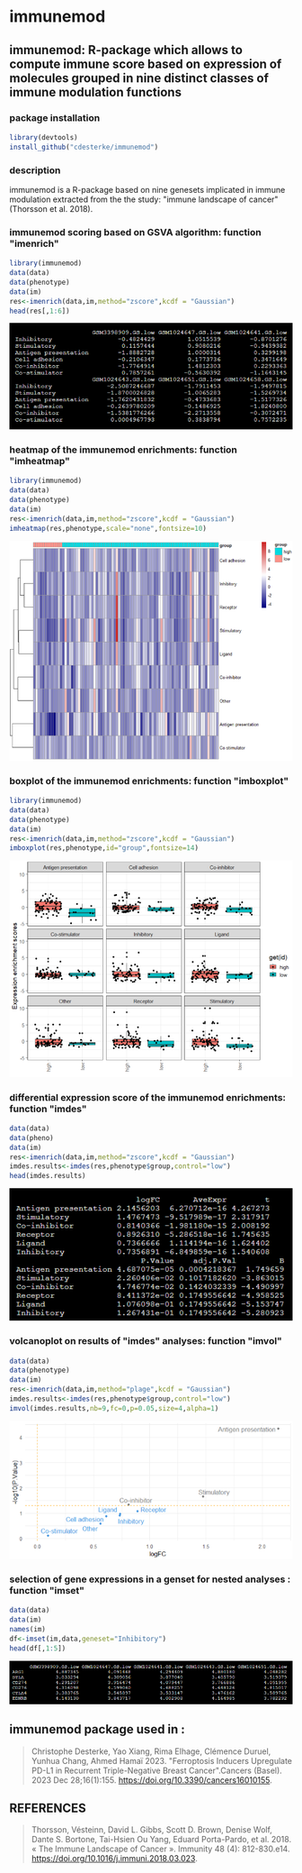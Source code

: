 # immunemod
## immunemod: R-package which allows to compute immune score based on expression of molecules grouped in nine distinct classes of immune modulation functions





### package installation
```r
library(devtools)
install_github("cdesterke/immunemod")
```
### description
immunemod is a R-package based on nine genesets implicated in immune modulation extracted from the the study: "immune landscape of cancer" (Thorsson et al. 2018).



### immunemod scoring based on GSVA algorithm: function "imenrich"
```r
library(immunemod)
data(data)
data(phenotype)
data(im)
res<-imenrich(data,im,method="zscore",kcdf = "Gaussian")
head(res[,1:6])
```
![res](https://github.com/cdesterke/immunemod/blob/main/imenrich.png)


### heatmap of the immunemod enrichments: function "imheatmap"
```r
library(immunemod)
data(data)
data(phenotype)
data(im)
res<-imenrich(data,im,method="zscore",kcdf = "Gaussian")
imheatmap(res,phenotype,scale="none",fontsize=10)
```
![res](https://github.com/cdesterke/immunemod/blob/main/imheatmap.png)

### boxplot of the immunemod enrichments: function "imboxplot"
```r
library(immunemod)
data(data)
data(phenotype)
data(im)
res<-imenrich(data,im,method="zscore",kcdf = "Gaussian")
imboxplot(res,phenotype,id="group",fontsize=14)
```
![res](https://github.com/cdesterke/immunemod/blob/main/imboxplot.png)


### differential expression score of the immunemod enrichments: function "imdes"
```r
data(data)
data(pheno)
data(im)
res<-imenrich(data,im,method="zscore",kcdf = "Gaussian")
imdes.results<-imdes(res,phenotype$group,control="low")
head(imdes.results)
```
![res](https://github.com/cdesterke/immunemod/blob/main/imdes.png)

### volcanoplot on results of "imdes" analyses: function "imvol"
```r
data(data)
data(phenotype)
data(im)
res<-imenrich(data,im,method="plage",kcdf = "Gaussian")
imdes.results<-imdes(res,phenotype$group,control="low")
imvol(imdes.results,nb=9,fc=0,p=0.05,size=4,alpha=1)
```
![res](https://github.com/cdesterke/immunemod/blob/main/imvol.png)

### selection of gene expressions in a genset for nested analyses : function "imset"
```r
data(data)
data(im)
names(im)
df<-imset(im,data,geneset="Inhibitory")
head(df[,1:5])
```

![res](https://github.com/cdesterke/immunemod/blob/main/imset.png)

## immunemod package used in :

> Christophe Desterke, Yao Xiang, Rima Elhage, Clémence Duruel, Yunhua Chang, Ahmed Hamaï 2023. "Ferroptosis Inducers Upregulate PD-L1 in Recurrent Triple-Negative Breast Cancer".Cancers (Basel). 2023 Dec 28;16(1):155. https://doi.org/10.3390/cancers16010155.

## REFERENCES
> Thorsson, Vésteinn, David L. Gibbs, Scott D. Brown, Denise Wolf, Dante S. Bortone, Tai-Hsien Ou Yang, Eduard Porta-Pardo, et al. 2018. « The Immune Landscape of Cancer ». Immunity 48 (4): 812-830.e14. https://doi.org/10.1016/j.immuni.2018.03.023.
